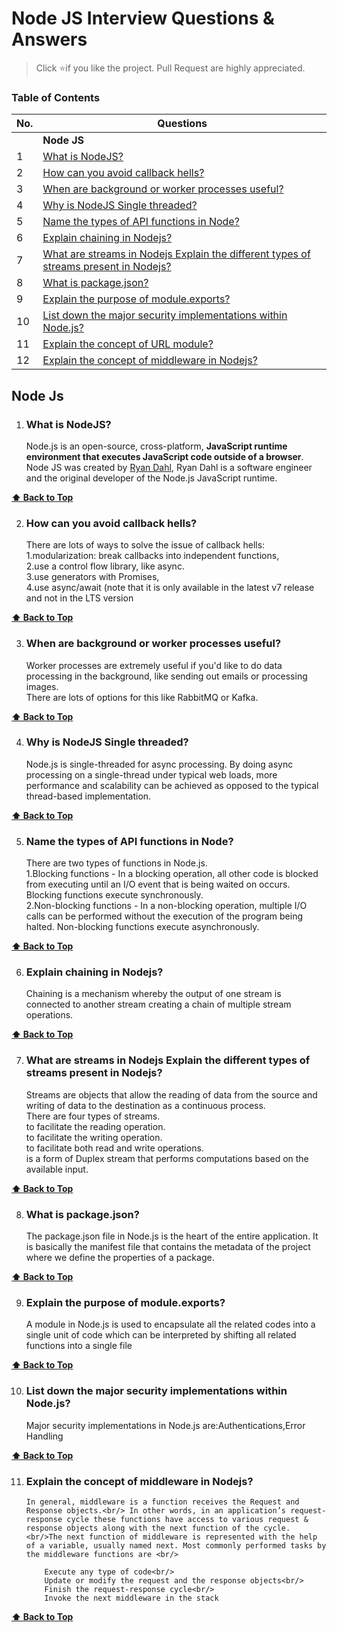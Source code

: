 # Node JS Interview Questions & Answers

> Click :star:if you like the project. Pull Request are highly appreciated.

### Table of Contents

| No. | Questions                                                                                                                                                                    |
| --- | ---------------------------------------------------------------------------------------------------------------------------------------------------------------------------- |
|     | **Node JS**                                                                                                                                                                  |
| 1   | [What is NodeJS?](#what-is-nodejs)                                                                                                                                           |
| 2   | [How can you avoid callback hells?](#how-can-you-avoid-callback-hells)                                                                                                       |
| 3   | [When are background or worker processes useful?](#when-are-background-or-worker-processes-useful)                                                                           |
| 4   | [Why is NodeJS Single threaded?](#why-is-nodejs-single-threaded)                                                                                                             |
| 5   | [Name the types of API functions in Node?](#name-the-types-of-api-functions-in-node)                                                                                         |
| 6   | [Explain chaining in Nodejs?](#explain-chaining-in-nodejs)                                                                                                                   |
| 7   | [What are streams in Nodejs Explain the different types of streams present in Nodejs?](#what-are-streams-in-nodejs-explain-the-different-types-of-streams-present-in-nodejs) |
| 8   | [What is package.json?](#what-is-package.json)                                                                                                                               |
| 9   | [Explain the purpose of module.exports?](#explain-the-purpose-of-module.exports)                                                                                             |
| 10  | [List down the major security implementations within Node.js?](#list-down-the-major-security-implementations-within-node-.-js)                                               |
| 11  | [Explain the concept of URL module?](#explain-the-concept-of-url-module)                                                                                                     |
| 12  | [Explain the concept of middleware in Nodejs?](#explain-the-concept-of-middleware-in-nodejs)                                                                                 |

## Node Js

1. ### What is NodeJS?

   Node.js is an open-source, cross-platform, **JavaScript runtime environment that executes JavaScript code outside of a browser**. Node JS was created by [Ryan Dahl](https://github.com/ry), Ryan Dahl is a software engineer and the original developer of the Node.js JavaScript runtime.

**[⬆ Back to Top](#table-of-contents)**

2. ### How can you avoid callback hells?

   There are lots of ways to solve the issue of callback hells: <br /> 1.modularization: break callbacks into independent functions, <br /> 2.use a control flow library, like async. <br /> 3.use generators with Promises, <br /> 4.use async/await (note that it is only available in the latest v7 release and not in the LTS version

**[⬆ Back to Top](#table-of-contents)**

3. ### When are background or worker processes useful?

   Worker processes are extremely useful if you'd like to do data processing in the background, like sending out emails or processing images.
   <br/>
   There are lots of options for this like RabbitMQ or Kafka.

**[⬆ Back to Top](#table-of-contents)**

4. ### Why is NodeJS Single threaded?

   Node.js is single-threaded for async processing. By doing async processing on a single-thread under typical web loads, more performance and scalability can be achieved as opposed to the typical thread-based implementation.

**[⬆ Back to Top](#table-of-contents)**

5. ### Name the types of API functions in Node?

   There are two types of functions in Node.js. <br/>
   1.Blocking functions - In a blocking operation, all other code is blocked from executing until an I/O event that is being waited on occurs. Blocking functions execute synchronously. <br/>2.Non-blocking functions - In a non-blocking operation, multiple I/O calls can be performed without the execution of the program being halted. Non-blocking functions execute asynchronously.

**[⬆ Back to Top](#table-of-contents)**

6. ### Explain chaining in Nodejs?

   Chaining is a mechanism whereby the output of one stream is connected to another stream creating a chain of multiple stream operations.

**[⬆ Back to Top](#table-of-contents)**

7. ### What are streams in Nodejs Explain the different types of streams present in Nodejs?

   Streams are objects that allow the reading of data from the source and writing of data to the destination as a continuous process.<br/>
   There are four types of streams.<br/>
   <Readable> to facilitate the reading operation.<br/>
   <Writable> to facilitate the writing operation.<br/>
   <Duplex> to facilitate both read and write operations.<br/>
   <Transform> is a form of Duplex stream that performs computations based on the available input.<br/>

**[⬆ Back to Top](#table-of-contents)**

8. ### What is package.json?

   The package.json file in Node.js is the heart of the entire application. It is basically the manifest file that contains the metadata of the project where we define the properties of a package.

**[⬆ Back to Top](#table-of-contents)**

9. ### Explain the purpose of module.exports?

   A module in Node.js is used to encapsulate all the related codes into a single unit of code which can be interpreted by shifting all related functions into a single file

**[⬆ Back to Top](#table-of-contents)**

10. ### List down the major security implementations within Node.js?

    Major security implementations in Node.js are:Authentications,Error Handling

**[⬆ Back to Top](#table-of-contents)**

11. ### Explain the concept of middleware in Nodejs?

        In general, middleware is a function receives the Request and Response objects.<br/> In other words, in an application’s request-response cycle these functions have access to various request &  response objects along with the next function of the cycle. <br/>The next function of middleware is represented with the help of a variable, usually named next. Most commonly performed tasks by the middleware functions are <br/>

        	Execute any type of code<br/>
         	Update or modify the request and the response objects<br/>
         	Finish the request-response cycle<br/>
         	Invoke the next middleware in the stack

**[⬆ Back to Top](#table-of-contents)**
